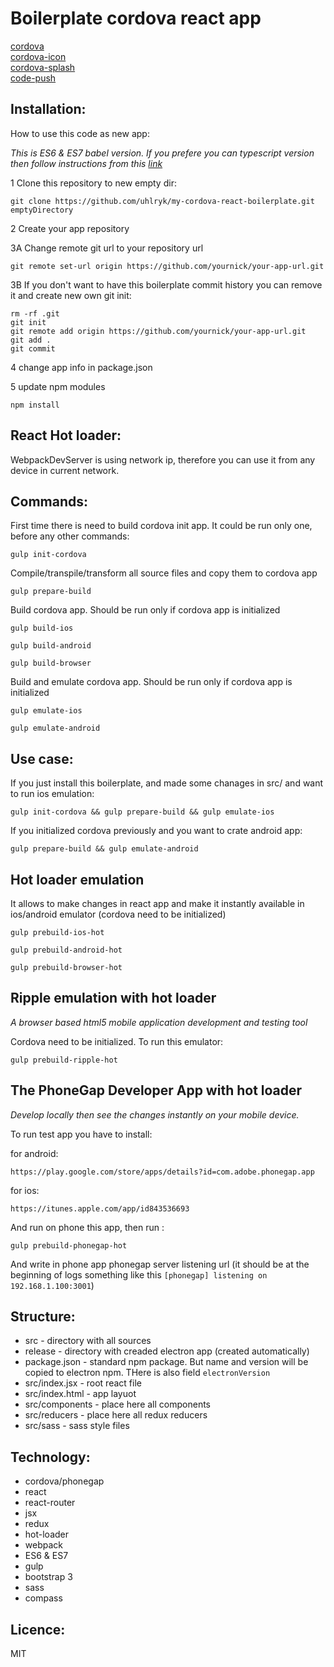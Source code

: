 # Boilerplate cordova react app
[cordova](https://cordova.apache.org/docs/en/latest/platform_plugin_versioning_ref/)  
[cordova-icon](https://www.npmjs.com/package/cordova-icon)  
[cordova-splash](https://www.npmjs.com/package/cordova-splash)  
[code-push](https://microsoft.github.io/code-push/)  


## Installation:

How to use this code as new app:

*This is ES6 & ES7 babel version. If you prefere you can typescript version then follow instructions from this 
[link](https://github.com/uhlryk/my-cordova-react-boilerplate/tree/typescript)*

1 Clone this repository to new empty dir:

    git clone https://github.com/uhlryk/my-cordova-react-boilerplate.git emptyDirectory

2 Create your app repository

3A Change remote git url to your repository url

    git remote set-url origin https://github.com/yournick/your-app-url.git
    
3B If you don't want to have this boilerplate commit history you can remove it and create new own git init:

    rm -rf .git
    git init
    git remote add origin https://github.com/yournick/your-app-url.git
    git add .
    git commit

4 change app info in package.json 

5 update npm modules

    npm install

## React Hot loader:

WebpackDevServer is using network ip, therefore you can use it from any device in current network.

## Commands:

First time there is need to build cordova init app. It could be run only one, before any other commands:

    gulp init-cordova
    
Compile/transpile/transform all source files and copy them to cordova app

    gulp prepare-build

Build cordova app. Should be run only if cordova app is initialized

    gulp build-ios
    
    gulp build-android
    
    gulp build-browser

Build and emulate cordova app. Should be run only if cordova app is initialized

    gulp emulate-ios
    
    gulp emulate-android
    
## Use case:

If you just install this boilerplate, and made some chanages in src/ and want to run ios emulation:

    gulp init-cordova && gulp prepare-build && gulp emulate-ios
    
If you initialized cordova previously and you want to crate android app:

    gulp prepare-build && gulp emulate-android

## Hot loader emulation

It allows to make changes in react app and make it instantly available in ios/android emulator (cordova need to be initialized)
 
    gulp prebuild-ios-hot
    
    gulp prebuild-android-hot

    gulp prebuild-browser-hot

## Ripple emulation with hot loader

*A browser based html5 mobile application development and testing tool*

Cordova need to be initialized. To run this emulator:
  
    gulp prebuild-ripple-hot

## The PhoneGap Developer App with hot loader
*Develop locally then see the changes instantly on your mobile device.*

To run test app you have to install:

for android:

    https://play.google.com/store/apps/details?id=com.adobe.phonegap.app
 
for ios:

    https://itunes.apple.com/app/id843536693
    
And run on phone this app, then run :

    gulp prebuild-phonegap-hot
    
And write in phone app phonegap server listening url (it should be at the beginning of logs something like this `[phonegap] listening on 192.168.1.100:3001`)
    
## Structure:

  * src                - directory with all sources
  * release            - directory with creaded electron app (created automatically)
  * package.json       - standard npm package. But name and version will be copied to electron npm. THere is also field `electronVersion`
  * src/index.jsx      - root react file
  * src/index.html     - app layuot
  * src/components     - place here all components
  * src/reducers       - place here all redux reducers
  * src/sass           - sass style files

## Technology:

  * cordova/phonegap
  * react
  * react-router
  * jsx
  * redux
  * hot-loader
  * webpack
  * ES6 & ES7
  * gulp
  * bootstrap 3
  * sass
  * compass

## Licence:

MIT
